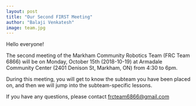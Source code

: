 ```yaml
---
layout: post
title: "Our Second FIRST Meeting"
author: "Balaji Venkatesh"
image: team.jpg
---
```


Hello everyone!

The second meeting of the Markham Community Robotics Team (FRC Team 6866) will be on Monday, October 15th (2018-10-19) at Armadale Community Center (2401 Denison St, Markham, ON) from 4:30 to 6pm.

During this meeting, you will get to know the subteam you have been placed on, and then we will jump into the subteam-specific lessons.

If you have any questions, please contact frcteam6866@gmail.com